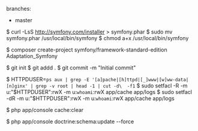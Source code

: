 branches:
- master

$ curl -LsS http://symfony.com/installer > symfony.phar
$ sudo mv symfony.phar /usr/local/bin/symfony
$ chmod a+x /usr/local/bin/symfony

$ composer create-project symfony/framework-standard-edition Adaptation_Symfony

$ git init
$ git addd .
$ git commit -m "Initial commit"

$ HTTPDUSER=`ps aux | grep -E '[a]pache|[h]ttpd|[_]www|[w]ww-data|[n]ginx' | grep -v root | head -1 | cut -d\  -f1`
$ sudo setfacl -R -m u:"$HTTPDUSER":rwX -m u:`whoami`:rwX app/cache app/logs
$ sudo setfacl -dR -m u:"$HTTPDUSER":rwX -m u:`whoami`:rwX app/cache app/logs

$ php app/console cache:clear

$ php app/console doctrine:schema:update --force

